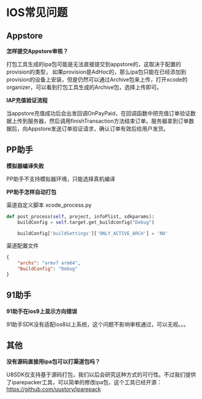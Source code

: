 IOS常见问题
=========

Appstore
---------
**怎样提交Appstore审核？**

打包工具生成的ipa包可能是无法直接提交到appstore的，这取决于配置的provision的类型， 如果provision是AdHoc的，那么ipa包只能在已经添加到provision的设备上安装，但是仍然可以通过Archive包来上传，打开xcode的organizer，可以看到打包工具生成的Archive包，选择上传即可。

**IAP充值验证流程**

当appstore充值成功后会出发回调OnPayPaid，在回调函数中把充值订单验证数据上传到服务器，然后调用finishTransaction方法结束订单。服务器拿到订单数据后，向Appstore发送订单验证请求，确认订单有效后给用户发货。

PP助手
---------

**模拟器编译失败**

PP助手不支持模拟器环境，只能选择真机编译

**PP助手怎样自动打包**

渠道自定义脚本 xcode_process.py
``` python
def post_process(self, project, infoPlist, sdkparams):
    buildConfig = self.target.get_buildconfig("Debug")

    buildConfig['buildSettings']['ONLY_ACTIVE_ARCH'] = 'NO'
```
渠道配置文件
``` json
{
	"archs": "armv7 arm64",
    "BuildConfig": "Debug"
}
```

91助手
---------
**91助手在ios9上显示方向错误**

91助手SDK没有适配ios8以上系统，这个问题不影响审核通过，可以无视。。。

其他
---------
**没有源码直接用ipa包可以打渠道包吗？**

U8SDK仅支持基于源码打包，我们以后会研究这种方式的可行性。不过我们提供了iparepacker工具，可以简单的修改ipa包，这个工具已经开源：https://github.com/uustory/iparepack